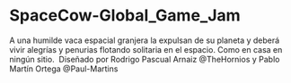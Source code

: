 # SpaceCow-Global_Game_Jam
A una humilde vaca espacial granjera la expulsan de su planeta y deberá vivir alegrías y penurias flotando solitaria en el espacio. Como en casa en ningún sitio.
<img src=""/>
Diseñado por Rodrigo Pascual Arnaiz @TheHornios y 	Pablo Martín Ortega @Paul-Martins
